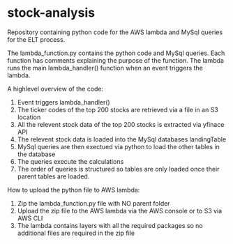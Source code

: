 # stock-analysis
Repository containing python code for the AWS lambda and MySql queries for the ELT process.

The lambda_function.py contains the python code and MySql queries.
Each function has comments explaining the purpose of the function.
The lambda runs the main lambda_handler() function when an event triggers the lambda.

A highlevel overview of the code:
1. Event triggers lambda_handler()
2. The ticker codes of the top 200 stocks are retrieved via a file in an S3 location
3. All the relevent stock data of the top 200 stocks is extracted via yfinace API
4. The relevent stock data is loaded into the MySql databases landingTable
5. MySql queries are then exectued via python to load the other tables in the database
6. The queries execute the calculations
7. The order of queries is structured so tables are only loaded once their parent tables are loaded.

How to upload the python file to AWS lambda:
1. Zip the lambda_function.py file with NO parent folder
2. Upload the zip file to the AWS lambda via the AWS console or to S3 via AWS CLI
3. The lambda contains layers with all the required packages so no additional files are required in the zip file
